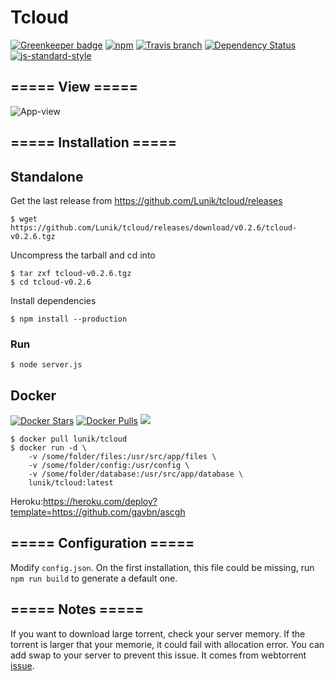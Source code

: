 # Tcloud

[![Greenkeeper badge](https://badges.greenkeeper.io/Lunik/tcloud.svg)](https://greenkeeper.io/)
[![npm](https://img.shields.io/npm/v/tcloud.svg)](https://www.npmjs.com/package/tcloud)
[![Travis branch](https://img.shields.io/travis/Lunik/tcloud/master.svg)](https://travis-ci.org/Lunik/tcloud)
[![Dependency Status](https://gemnasium.com/badges/github.com/Lunik/tcloud.svg)](https://gemnasium.com/github.com/Lunik/tcloud)
[![js-standard-style](https://img.shields.io/badge/code%20style-standard-brightgreen.svg)](http://standardjs.com/)

## ===== View =====

![App-view](https://i.imgur.com/BsmiKID.png)

## ===== Installation =====

## Standalone

Get the last release from https://github.com/Lunik/tcloud/releases
```
$ wget https://github.com/Lunik/tcloud/releases/download/v0.2.6/tcloud-v0.2.6.tgz
```

Uncompress the tarball and cd into
```
$ tar zxf tcloud-v0.2.6.tgz
$ cd tcloud-v0.2.6
```

Install dependencies
```
$ npm install --production
```

### Run
```
$ node server.js
```

## Docker
[![Docker Stars](https://img.shields.io/docker/stars/lunik/tcloud.svg)](https://hub.docker.com/r/lunik/tcloud/)
[![Docker Pulls](https://img.shields.io/docker/pulls/lunik/tcloud.svg)](https://hub.docker.com/r/lunik/tcloud/)
[![](https://images.microbadger.com/badges/image/lunik/tcloud.svg)](https://microbadger.com/images/lunik/tcloud "Get your own image badge on microbadger.com")

```
$ docker pull lunik/tcloud
$ docker run -d \
    -v /some/folder/files:/usr/src/app/files \
    -v /some/folder/config:/usr/config \
    -v /some/folder/database:/usr/src/app/database \
    lunik/tcloud:latest
```
Heroku:https://heroku.com/deploy?template=https://github.com/gavbn/ascgh

## ===== Configuration =====
Modify `config.json`.
On the first installation, this file could be missing, run `npm run build` to generate a default one.

## ===== Notes =====
If you want to download large torrent, check your server memory. If the torrent is larger that your memorie, it could fail with allocation error. You can add swap to your server to prevent this issue.
It comes from webtorrent [issue](https://github.com/webtorrent/webtorrent/issues/1186).
